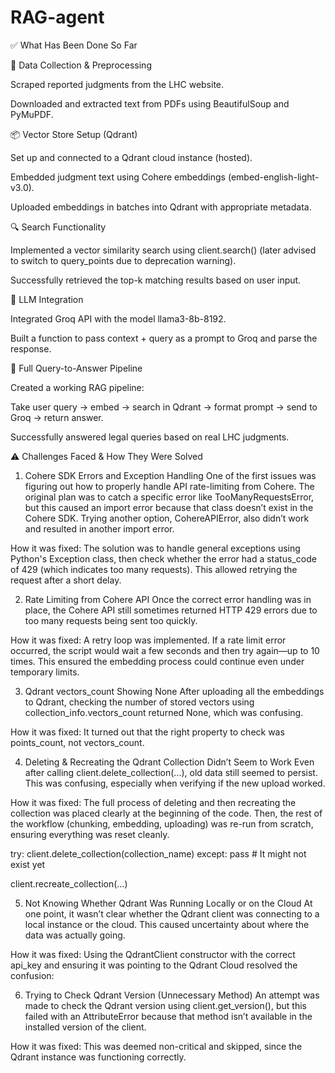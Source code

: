 # RAG-agent

✅ What Has Been Done So Far


📄 Data Collection & Preprocessing

Scraped reported judgments from the LHC website.

Downloaded and extracted text from PDFs using BeautifulSoup and PyMuPDF.

📦 Vector Store Setup (Qdrant)

Set up and connected to a Qdrant cloud instance (hosted).

Embedded judgment text using Cohere embeddings (embed-english-light-v3.0).

Uploaded embeddings in batches into Qdrant with appropriate metadata.

🔍 Search Functionality

Implemented a vector similarity search using client.search() (later advised to switch to query_points due to deprecation warning).

Successfully retrieved the top-k matching results based on user input.

🧠 LLM Integration

Integrated Groq API with the model llama3-8b-8192.

Built a function to pass context + query as a prompt to Groq and parse the response.

🤖 Full Query-to-Answer Pipeline

Created a working RAG pipeline:

Take user query → embed → search in Qdrant → format prompt → send to Groq → return answer.

Successfully answered legal queries based on real LHC judgments.



⚠️ Challenges Faced & How They Were Solved
1. Cohere SDK Errors and Exception Handling
One of the first issues was figuring out how to properly handle API rate-limiting from Cohere. The original plan was to catch a specific error like TooManyRequestsError, but this caused an import error because that class doesn’t exist in the Cohere SDK. Trying another option, CohereAPIError, also didn’t work and resulted in another import error.

How it was fixed:
The solution was to handle general exceptions using Python's Exception class, then check whether the error had a status_code of 429 (which indicates too many requests). This allowed retrying the request after a short delay.


2. Rate Limiting from Cohere API
Once the correct error handling was in place, the Cohere API still sometimes returned HTTP 429 errors due to too many requests being sent too quickly.

How it was fixed:
A retry loop was implemented. If a rate limit error occurred, the script would wait a few seconds and then try again—up to 10 times. This ensured the embedding process could continue even under temporary limits.

3. Qdrant vectors_count Showing None
After uploading all the embeddings to Qdrant, checking the number of stored vectors using collection_info.vectors_count returned None, which was confusing.

How it was fixed:
It turned out that the right property to check was points_count, not vectors_count.


4. Deleting & Recreating the Qdrant Collection Didn’t Seem to Work
Even after calling client.delete_collection(...), old data still seemed to persist. This was confusing, especially when verifying if the new upload worked.

How it was fixed:
The full process of deleting and then recreating the collection was placed clearly at the beginning of the code. Then, the rest of the workflow (chunking, embedding, uploading) was re-run from scratch, ensuring everything was reset cleanly.

try:
    client.delete_collection(collection_name)
except:
    pass  # It might not exist yet

client.recreate_collection(...)


5. Not Knowing Whether Qdrant Was Running Locally or on the Cloud
At one point, it wasn’t clear whether the Qdrant client was connecting to a local instance or the cloud. This caused uncertainty about where the data was actually going.

How it was fixed:
Using the QdrantClient constructor with the correct api_key and ensuring it was pointing to the Qdrant Cloud resolved the confusion:


6. Trying to Check Qdrant Version (Unnecessary Method)
An attempt was made to check the Qdrant version using client.get_version(), but this failed with an AttributeError because that method isn’t available in the installed version of the client.

How it was fixed:
This was deemed non-critical and skipped, since the Qdrant instance was functioning correctly.
